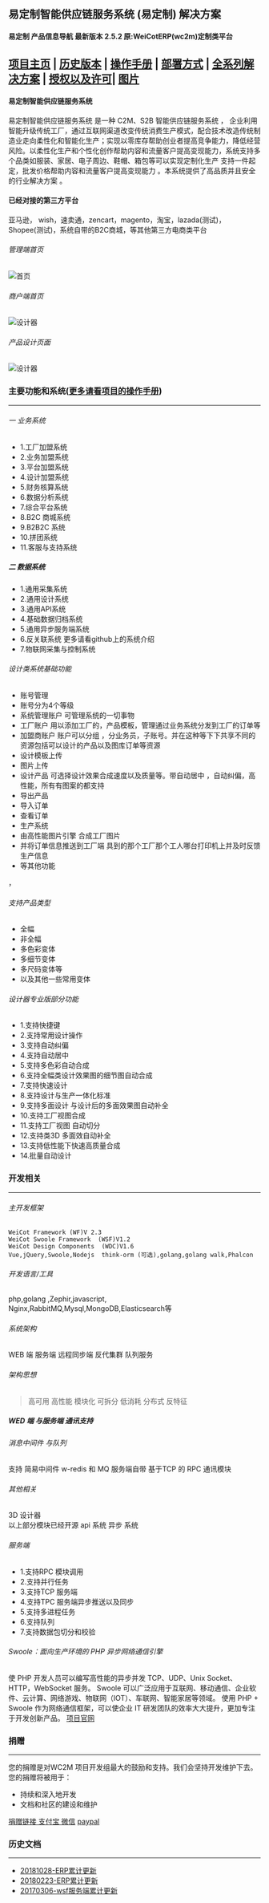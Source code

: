 ## 易定制智能供应链服务系统 (易定制) 解决方案
#### 易定制 产品信息导航 最新版本 2.5.2 原:WeiCotERP(wc2m)定制类平台
[项目主页](http://www.weicot.com/%e6%98%93%e5%ae%9a%e5%88%b6/) |
[历史版本](/20191028-update.md) |
[操作手册](/%E6%98%93%E5%AE%9A%E5%88%B6%E6%99%BA%E8%83%BD%E4%BE%9B%E5%BA%94%E9%93%BE%E6%9C%8D%E5%8A%A1%E7%B3%BB%E7%BB%9F(%E5%9F%BA%E7%A1%80%E7%89%88)%E7%94%A8%E6%88%B7%E6%89%8B%E5%86%8C.docx) |
[部署方式](/%E5%9F%BA%E7%A1%80%E7%A1%AC%E4%BB%B6%E4%B8%8E%E9%83%A8%E7%BD%B2%E6%96%B9%E5%BC%8F.md) |
[全系列解决方案](https://github.com/wc2m/soft-doc/blob/master/快速定制电商平台系统性解决方案.md) |
[授权以及许可](https://github.com/wc2m/soft-doc/blob/master/%E8%BD%AF%E4%BB%B6%E6%8E%88%E6%9D%83%E4%B8%8E%E5%8D%8F%E8%AE%AE.md)|
[图片](/%E5%8E%86%E5%8F%B2%E5%9B%BE%E5%83%8F.md)
--------
#### 易定制智能供应链服务系统  
易定制智能供应链服务系统 是一种 C2M、S2B 智能供应链服务系统 ， 企业利用智能升级传统工厂，通过互联网渠道改变传统消费生产模式，配合技术改造传统制造业走向柔性化和智能化生产；实现以零库存帮助创业者提高竞争能力，降低经营风险。以柔性化生产和个性化创作帮助内容和流量客户提高变现能力，系统支持多个品类如服装、家居、电子周边、鞋帽、箱包等可以实现定制化生产 支持一件起定，批发价格帮助内容和流量客户提高变现能力 。本系统提供了高品质并且安全的行业解决方案 。
#### 已经对接的第三方平台
亚马逊， wish，速卖通，zencart，magento，淘宝，lazada(测试)， Shopee(测试)，系统自带的B2C商城，等其他第三方电商类平台

###### 管理端首页
![首页](/image/mainpage201910.png)
###### 商户端首页
![设计器](/image/buspage201910.png)
###### 产品设计页面
![设计器](/image/newdesign201910.png)

### 主要功能和系统([更多请看项目的操作手册](/易定制智能供应链服务系统(基础版)用户手册.docx))
------
###### 一 业务系统
- 1.工厂加盟系统
- 2.业务加盟系统
- 3.平台加盟系统
- 4.设计加盟系统
- 5.财务核算系统
- 6.数据分析系统
- 7.综合平台系统
- 8.B2C 商城系统
- 9.B2B2C 系统
- 10.拼团系统
- 11.客服与支持系统
##### 二 数据系统
- 1.通用采集系统
- 2.通用设计系统
- 3.通用API系统
- 4.基础数据归档系统
- 5.通用异步服务端系统
- 6.反关联系统 更多请看github上的系统介绍  
- 7.物联网采集与控制系统

###### 设计类系统基础功能
- 账号管理  
- 账号分为4个等级  
- 系统管理账户  可管理系统的一切事物
- 工厂账户       用以添加工厂的，产品模板，管理通过业务系统分发到工厂的订单等   
- 加盟商账户     账户可以分组 ，分业务员，子账号。并在这种等下下共享不同的资源包括可以设计的产品以及图库订单等资源
- 设计模板上传
- 图片上传
- 设计产品 可选择设计效果合成速度以及质量等。带自动居中 ，自动纠偏，高性能，所有有图案的都支持
- 导出产品
- 导入订单
- 查看订单
- 生产系统
- 由高性能图片引擎 合成工厂图片
- 并将订单信息推送到工厂端 具到的那个工厂那个工人哪台打印机上并及时反馈生产信息
- 等其他功能

，

###### 支持产品类型
- 全幅  
- 非全幅 
- 多色彩变体 
- 多细节变体
- 多尺码变体等
- 以及其他一些常用变体

###### 设计器专业版部分功能

- 1.支持快捷键
- 2.支持常用设计操作
- 3.支持自动纠偏
- 4.支持自动居中
- 5.支持多色彩自动合成
- 6.支持全幅类设计效果图的细节图自动合成
- 7.支持快速设计
- 8.支持设计与生产一体化标准
- 9.支持多面设计 与设计后的多面效果图自动补全
- 10.支持工厂视图合成
- 11.支持工厂视图 自动切分
- 12.支持类3D 多面效自动补全
- 13.支持低性能下快速高质量合成
- 14.批量自动设计


### 开发相关
------

######  主开发框架
```
WeiCot Framework (WF)V 2.3
WeiCot Swoole Framework  (WSF)V1.2
WeiCot Design Components  (WDC)V1.6
Vue,jQuery,Swoole,Nodejs  think-orm (可选),golang,golang walk,Phalcon
```
###### 开发语言/工具
php,golang ,Zephir,javascript,
Nginx,RabbitMQ,Mysql,MongoDB,Elasticsearch等
######  系统架构
WEB 端  服务端   远程同步端   反代集群 队列服务

###### 架构思想
> 高可用 高性能 模块化 可拆分 低消耗 分布式 反特征 




##### WED 端 与服务端 通讯支持

###### 消息中间件 与队列
支持 简易中间件 w-redis  和 MQ
服务端自带 基于TCP 的 RPC 通讯模块
###### 其他相关
3D 设计器  
以上部分模块已经开源
api  系统
异步 系统

###### 服务端 

- 1.支持RPC 模块调用
- 2.支持并行任务
- 3.支持TCP 服务端
- 4.支持TPC 服务端异步推送以及同步
- 5.支持多进程任务
- 6.支持队列
- 7.支持数据包切分和校验



###### Swoole：面向生产环境的 PHP 异步网络通信引擎
使 PHP 开发人员可以编写高性能的异步并发 TCP、UDP、Unix Socket、HTTP，WebSocket 服务。
Swoole 可以广泛应用于互联网、移动通信、企业软件、云计算、网络游戏、物联网（IOT）、车联网、智能家居等领域。 
使用 PHP + Swoole 作为网络通信框架，可以使企业 IT 研发团队的效率大大提升，更加专注于开发创新产品。 
[项目官网](https://www.swoole.com/)

### 捐赠
------
您的捐赠是对WC2M 项目开发组最大的鼓励和支持。我们会坚持开发维护下去。 您的捐赠将被用于：

  - 持续和深入地开发
  - 文档和社区的建设和维护
  
[捐赠链接 支付宝 微信](http://www.weicot.com) [paypal](https://www.paypal.me/weicot)


### 历史文档
------
- [20181028-ERP累计更新](https://github.com/wc2m/soft-doc/blob/master/20181028-%E7%B4%AF%E8%AE%A1%E6%9B%B4%E6%96%B0.md) 
- [20180223-ERP累计更新](https://github.com/wc2m/soft-doc/blob/master/%E5%B7%B2%E7%BB%8F%E5%8F%91%E5%B8%83%E7%9A%84c2m%E7%89%88%E6%9C%AC.md) 
- [20170306-wsf服务端累计更新](https://github.com/wc2m/soft-doc/blob/master/%E5%B7%B2%E7%BB%8F%E5%8F%91%E5%B8%83%E7%9A%84c2m%E7%89%88%E6%9C%AC.md) 





